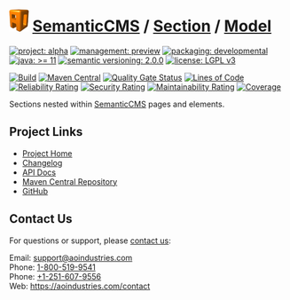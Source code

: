 # [<img src="ao-logo.png" alt="AO Logo" width="35" height="40">](https://github.com/ao-apps) [SemanticCMS](https://github.com/ao-apps/semanticcms) / [Section](https://github.com/ao-apps/semanticcms-section) / [Model](https://github.com/ao-apps/semanticcms-section-model)

[![project: alpha](https://semanticcms.com/ao-badges/project-alpha.svg)](https://aoindustries.com/life-cycle#project-alpha)
[![management: preview](https://semanticcms.com/ao-badges/management-preview.svg)](https://aoindustries.com/life-cycle#management-preview)
[![packaging: developmental](https://semanticcms.com/ao-badges/packaging-developmental.svg)](https://aoindustries.com/life-cycle#packaging-developmental)  
[![java: &gt;= 11](https://semanticcms.com/ao-badges/java-11.svg)](https://docs.oracle.com/en/java/javase/11/)
[![semantic versioning: 2.0.0](https://semanticcms.com/ao-badges/semver-2.0.0.svg)](https://semver.org/spec/v2.0.0.html)
[![license: LGPL v3](https://semanticcms.com/ao-badges/license-lgpl-3.0.svg)](https://www.gnu.org/licenses/lgpl-3.0)

[![Build](https://github.com/ao-apps/semanticcms-section-model/workflows/Build/badge.svg?branch=master)](https://github.com/ao-apps/semanticcms-section-model/actions?query=workflow%3ABuild)
[![Maven Central](https://maven-badges.herokuapp.com/maven-central/com.semanticcms/semanticcms-section-model/badge.svg)](https://maven-badges.herokuapp.com/maven-central/com.semanticcms/semanticcms-section-model)
[![Quality Gate Status](https://sonarcloud.io/api/project_badges/measure?branch=master&project=com.semanticcms%3Asemanticcms-section-model&metric=alert_status)](https://sonarcloud.io/dashboard?branch=master&id=com.semanticcms%3Asemanticcms-section-model)
[![Lines of Code](https://sonarcloud.io/api/project_badges/measure?branch=master&project=com.semanticcms%3Asemanticcms-section-model&metric=ncloc)](https://sonarcloud.io/component_measures?branch=master&id=com.semanticcms%3Asemanticcms-section-model&metric=ncloc)  
[![Reliability Rating](https://sonarcloud.io/api/project_badges/measure?branch=master&project=com.semanticcms%3Asemanticcms-section-model&metric=reliability_rating)](https://sonarcloud.io/component_measures?branch=master&id=com.semanticcms%3Asemanticcms-section-model&metric=Reliability)
[![Security Rating](https://sonarcloud.io/api/project_badges/measure?branch=master&project=com.semanticcms%3Asemanticcms-section-model&metric=security_rating)](https://sonarcloud.io/component_measures?branch=master&id=com.semanticcms%3Asemanticcms-section-model&metric=Security)
[![Maintainability Rating](https://sonarcloud.io/api/project_badges/measure?branch=master&project=com.semanticcms%3Asemanticcms-section-model&metric=sqale_rating)](https://sonarcloud.io/component_measures?branch=master&id=com.semanticcms%3Asemanticcms-section-model&metric=Maintainability)
[![Coverage](https://sonarcloud.io/api/project_badges/measure?branch=master&project=com.semanticcms%3Asemanticcms-section-model&metric=coverage)](https://sonarcloud.io/component_measures?branch=master&id=com.semanticcms%3Asemanticcms-section-model&metric=Coverage)

Sections nested within [SemanticCMS](https://github.com/ao-apps/semanticcms) pages and elements.

## Project Links
* [Project Home](https://semanticcms.com/section/model/)
* [Changelog](https://semanticcms.com/section/model/changelog)
* [API Docs](https://semanticcms.com/section/model/apidocs/)
* [Maven Central Repository](https://central.sonatype.com/artifact/com.semanticcms/semanticcms-section-model)
* [GitHub](https://github.com/ao-apps/semanticcms-section-model)

## Contact Us
For questions or support, please [contact us](https://aoindustries.com/contact):

Email: [support@aoindustries.com](mailto:support@aoindustries.com)  
Phone: [1-800-519-9541](tel:1-800-519-9541)  
Phone: [+1-251-607-9556](tel:+1-251-607-9556)  
Web: https://aoindustries.com/contact

